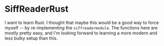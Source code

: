 # SiffReaderRust

I want to learn Rust. I thought that maybe this would be
a good way to force myself -- by re-implementing the
`siffreadermodule`. The functions here are mostly
pretty easy, and I'm looking forward to learning 
a more modern and less bulky setup than this.